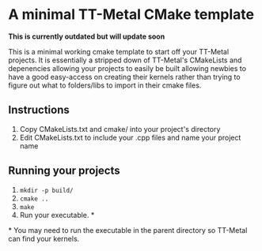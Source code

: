 # A minimal TT-Metal CMake template

**This is currently outdated but will update soon**

This is a minimal working cmake template to start off your TT-Metal projects. It is essentially a stripped down of TT-Metal's CMakeLists and depenencies allowing your projects to easily be built allowing newbies to have a good easy-access on creating their kernels rather than trying to figure out what to folders/libs to import in their cmake files.

## Instructions

1. Copy CMakeLists.txt and cmake/ into your project's directory
2. Edit CMakeLists.txt to include your .cpp files and name your project name

## Running your projects

1. `mkdir -p build/`
2. `cmake ..`
3. `make`
4. Run your executable. \*

\* You may need to run the executable in the parent directory so TT-Metal can find your kernels.
